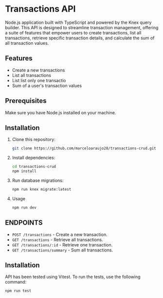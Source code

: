 # Transactions API

Node.js application built with TypeScript and powered by the Knex query builder. This API is designed to streamline transaction management, offering a suite of features that empower users to create transactions, list all transactions, retrieve specific transaction details, and calculate the sum of all transaction values.

## Features

- Create a new transactions
- List all transactions
- List list only one transactio
- Sum of a user's transaction values

## Prerequisites

Make sure you have Node.js installed on your machine.

## Installation

1. Clone this repository:

   ```bash
   git clone https://github.com/marceloaraujo28/transactions-crud.git
   ```

2. Install dependencies:

   ```bash
   cd transactions-crud
   npm install
   ```

3. Run database migrations:

   ```bash
   npm run knex migrate:latest
   ```

4. Usage

   ```bash
   npm run dev
   ```

## ENDPOINTS

- `POST /transactions` - Create a new transaction.
- `GET /transactions` - Retrieve all transactions.
- `GET /transactions/:id` - Retrieve one transaction.
- `GET /transactions/summary` - Sum all transactions.

## Installation

API has been tested using Vitest. To run the tests, use the following command:

```bash
npm run test
```
